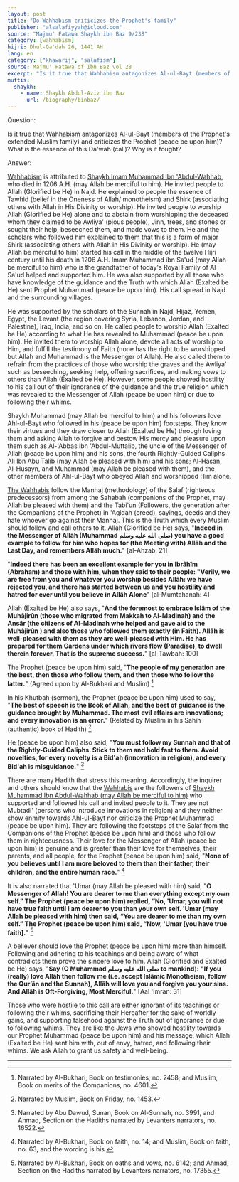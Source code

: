 ```yaml
---
layout: post
title: "Do Wahhabism criticizes the Prophet's family"
publisher: "alsalafiyyah@icloud.com"
source: "Majmu' Fatawa Shaykh ibn Baz 9/238"
category: [wahhabism]
hijri: Dhul-Qa'dah 26, 1441 AH
lang: en
category: ["khawarij", "salafism"]
source: Majmu' Fatawa of Ibn Baz vol 28
excerpt: "Is it true that Wahhabism antagonizes Al-ul-Bayt (members of the Prophet's extended Muslim family) and criticizes the Prophet (peace be upon him)?"
muftis:
  shaykh: 
    - name: Shaykh Abdul-Aziz ibn Baz
      url: /biography/binbaz/
---
```


Question: 

Is it true that [Wahhabism](/wahhabism/ "Wahhabism") antagonizes Al-ul-Bayt (members of the Prophet's extended Muslim family) and criticizes the Prophet (peace be upon him)? What is the essence of this Da'wah (call)? Why is it fought?

Answer: 

[Wahhabism](/wahhabism/ "Wahhabism") is attributed to [Shaykh Imam Muhammad Ibn 'Abdul-Wahhab](/wahhabism/), who died in 1206 A.H. (may Allah be merciful to him). He invited people to Allah (Glorified be He) in Najd. He explained to people the essence of Tawhid (belief in the Oneness of Allah/ monotheism) and Shirk (associating others with Allah in His Divinity or worship). He invited people to worship Allah (Glorified be He) alone and to abstain from worshipping the deceased whom they claimed to be Awliya' (pious people), Jinn, trees, and stones or sought their help, beseeched them, and made vows to them. He and the scholars who followed him explained to them that this is a form of major Shirk (associating others with Allah in His Divinity or worship). He (may Allah be merciful to him) started his call in the middle of the twelve Hijri century until his death in 1206 A.H. Imam Muhammad ibn Sa'ud (may Allah be merciful to him) who is the grandfather of today's Royal Family of Al Sa'ud helped and supported him. He was also supported by all those who have knowledge of the guidance and the Truth with which Allah (Exalted be He) sent Prophet Muhammad (peace be upon him). His call spread in Najd and the surrounding villages. 


He was supported by the scholars of the Sunnah in Najd, Hijaz, Yemen, Egypt, the Levant (the region covering Syria, Lebanon, Jordan, and Palestine), Iraq, India, and so on. He called people to worship Allah (Exalted be He) according to what He has revealed to Muhammad (peace be upon him). He invited them to worship Allah alone, devote all acts of worship to Him, and fulfill the testimony of Faith (none has the right to be worshipped but Allah and Muhammad is the Messenger of Allah). He also called them to refrain from the practices of those who worship the graves and the Awliya' such as beseeching, seeking help, offering sacrifices, and making vows to others than Allah (Exalted be He). However, some people showed hostility to his call out of their ignorance of the guidance and the true religion which was revealed to the Messenger of Allah (peace be upon him) or due to following their whims. 

Shaykh Muhammad (may Allah be merciful to him) and his followers love Ahl-ul-Bayt who followed in his (peace be upon him) footsteps. They know their virtues and they draw closer to Allah (Exalted be He) through loving them and asking Allah to forgive and bestow His mercy and pleasure upon them such as Al-'Abbas ibn 'Abdul-Muttalib, the uncle of the Messenger of Allah (peace be upon him) and his sons, the fourth Rightly-Guided Caliphs Ali Ibn Abu Talib (may Allah be pleased with him) and his sons; Al-Hasan, Al-Husayn, and Muhammad (may Allah be pleased with them), and the other members of Ahl-ul-Bayt who obeyed Allah and worshipped Him alone. 

[The Wahhabis](/wahhabism/) follow the Manhaj (methodology) of the Salaf (righteous predecessors) from among the Sahabah (companions of the Prophet, may Allah be pleased with them) and the Tabi'un (Followers, the generation after the Companions of the Prophet) in 'Aqidah (creed), sayings, deeds and they hate whoever go against their Manhaj. This is the Truth which every Muslim should follow and call others to it. Allah (Glorified be He) says, "**Indeed in the Messenger of Allâh (Muhammad صلى الله عليه وسلم) you have a good example to follow for him who hopes for (the Meeting with) Allâh and the Last Day, and remembers Allâh much.**" [al-Ahzab: 21] 

"**Indeed there has been an excellent example for you in Ibrâhîm (Abraham) and those with him, when they said to their people: "Verily, we are free from you and whatever you worship besides Allâh: we have rejected you, and there has started between us and you hostility and hatred for ever until you believe in Allâh Alone**" [al-Mumtahanah: 4] 

Allah (Exalted be He) also says, "**And the foremost to embrace Islâm of the Muhâjirûn (those who migrated from Makkah to Al-Madinah) and the Ansâr (the citizens of Al-Madinah who helped and gave aid to the Muhâjirûn ) and also those who followed them exactly (in Faith). Allâh is well-pleased with them as they are well-pleased with Him. He has prepared for them Gardens under which rivers flow (Paradise), to dwell therein forever. That is the supreme success.**" [al-Tawbah: 100]

The Prophet (peace be upon him) said, "**The people of my generation are the best, then those who follow them, and then those who follow the latter.**" (Agreed upon by Al-Bukhari and Muslim) [^1]

In his Khutbah (sermon), the Prophet (peace be upon him) used to say, "**The best of speech is the Book of Allah, and the best of guidance is the guidance brought by Muhammad. The most evil affairs are innovations; and every innovation is an error.**" (Related by Muslim in his Sahih (authentic) book of Hadith) [^2]

He (peace be upon him) also said, "**You must follow my Sunnah and that of the Rightly-Guided Caliphs. Stick to them and hold fast to them. Avoid novelties, for every novelty is a Bid'ah (innovation in religion), and every Bid'ah is misguidance.**" [^3]

There are many Hadith that stress this meaning. Accordingly, the inquirer and others should know that the [Wahhabis](/wahhabism/ "Wahhabism") are the followers of [Shaykh Muhammad Ibn Abdul-Wahhab (may Allah be merciful to him)](/wahhabism/) who supported and followed his call and invited people to it. They are not Mubtadi' (persons who introduce innovations in religion) and they neither show enmity towards Ahl-ul-Bayt nor criticize the Prophet Muhammad (peace be upon him). They are following the footsteps of the Salaf from the Companions of the Prophet (peace be upon him) and those who follow them in righteousness. Their love for the Messenger of Allah (peace be upon him) is genuine and is greater than their love for themselves, their parents, and all people, for the Prophet (peace be upon him) said, "**None of you believes until I am more beloved to them than their father, their children, and the entire human race.**" [^4]

It is also narrated that 'Umar (may Allah be pleased with him) said, "**O Messenger of Allah! You are dearer to me than everything except my own self.” The Prophet (peace be upon him) replied, “No, 'Umar, you will not have true faith until I am dearer to you than your own self. 'Umar (may Allah be pleased with him) then said, “You are dearer to me than my own self.” The Prophet (peace be upon him) said, “Now, 'Umar [you have true faith].**" [^5]

A believer should love the Prophet (peace be upon him) more than himself. Following and adhering to his teachings and being aware of what contradicts them prove the sincere love to him. Allah (Glorified and Exalted be He) says, "**Say (O Muhammad صلى الله عليه وسلم to mankind): "If you (really) love Allâh then follow me (i.e. accept Islâmic Monotheism, follow the Qur’ân and the Sunnah), Allâh will love you and forgive you your sins. And Allâh is Oft-Forgiving, Most Merciful.**" [Aal 'Imran: 31] 

Those who were hostile to this call are either ignorant of its teachings or following their whims, sacrificing their Hereafter for the sake of worldly gains, and supporting falsehood against the Truth out of ignorance or due to following whims. They are like the Jews who showed hostility towards our Prophet Muhammad (peace be upon him) and his message, which Allah (Exalted be He) sent him with, out of envy, hatred, and following their whims. We ask Allah to grant us safety and well-being.

---

[^1]: Narrated by Al-Bukhari, Book on testimonies, no. 2458; and Muslim, Book on merits of the Companions, no. 4601.
[^2]: Narrated by Muslim, Book on Friday, no. 1453.
[^3]: Narrated by Abu Dawud, Sunan, Book on Al-Sunnah, no. 3991, and Ahmad, Section on the Hadiths narrated by Levanters narrators, no. 16522.
[^4]: Narrated by Al-Bukhari, Book on faith, no. 14; and Muslim, Book on faith, no. 63, and the wording is his.
[^5]: Narrated by Al-Bukhari, Book on oaths and vows, no. 6142; and Ahmad, Section on the Hadiths narrated by Levanters narrators, no. 17355.
